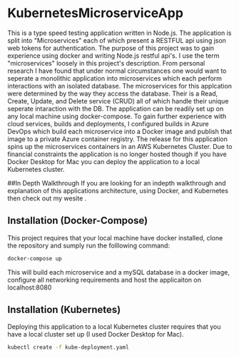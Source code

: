 # KubernetesMicroserviceApp

This is a type speed testing application written in Node.js. The application is split into "Microservices" each of which present a RESTFUL api using json web tokens for authentication. The purpose of this project  was to gain experience using docker and writing Node.js restful api's. I use the term "microservices" loosely in this project's description. From personal research I have found that under normal circumstances one would want to seperate a monolithic application into microservices which each perform interactions with an isolated database. The microservices for this applcation were determined by the way they access the database. Their is a Read, Create, Update, and Delete service (CRUD) all of which handle their unique seperate intaraction with the DB. The application can be readily set up on any local machine using docker-compose. To gain further experience with cloud services, builds and deployments, I configured builds in Azure DevOps which build each microservice into a Docker image and publish that image to a private Azure container registry. The release for this application spins up the microservices containers in an AWS Kubernetes Cluster. Due to financial constraints the application is no longer hosted though if you have Docker Desktop for Mac you can deploy the application to a local Kubernetes cluster.

##In Depth Walkthrough
If you are looking for an indepth walkthrough and explanation of this applications architecture, using Docker, and Kubernetes then check out my wesite <LINK WEBSITE HERE>.

## Installation (Docker-Compose)

This project requires that your local machine have docker installed, clone the repository and sumply run the folllowing command: 

```bash
docker-compose up
```

This will build each microservice and a mySQL database in a docker image, configure all networking requirements and host the applicaiton on localhost:8080 

## Installation (Kubernetes)

Deploying this application to a local Kubernetes cluster requires that you have a local cluster set up (I used Docker Desktop for Mac).

```bash
kubectl create -f kube-deployment.yaml
```
